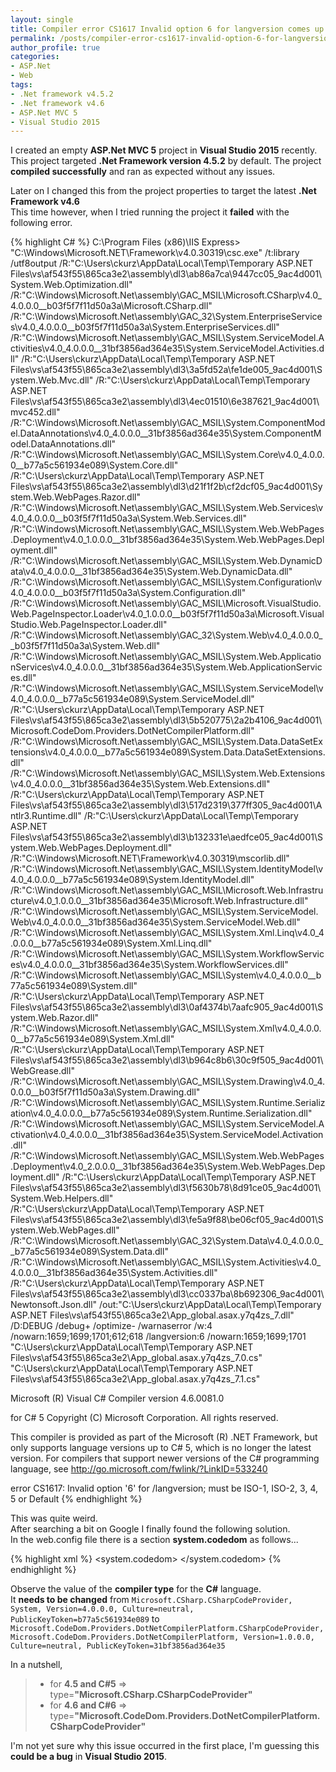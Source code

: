 ```yaml
---
layout: single
title: Compiler error CS1617 Invalid option 6 for langversion comes up in Visual Studio 2015 for .Net Framework 4.6
permalink: /posts/compiler-error-cs1617-invalid-option-6-for-langversion-comes-up-in-visual-studio-2015-for-net-framework-4-6/
author_profile: true
categories: 
- ASP.Net 
- Web
tags:
- .Net framework v4.5.2
- .Net framework v4.6
- ASP.Net MVC 5
- Visual Studio 2015
---
```


<p>I created an empty <strong>ASP.Net MVC 5</strong> project in <strong>Visual Studio 2015</strong> recently.<br />
This project targeted <strong>.Net Framework version 4.5.2</strong> by default. The project <strong>compiled successfully</strong> and ran as expected without any issues.</p>

<p>Later on I changed this from the project properties to target the latest <strong>.Net Framework v4.6</strong><br />
This time however, when I tried running the project it <strong>failed</strong> with the following error.</p>

{% highlight C# %}
C:\Program Files (x86)\IIS Express&gt; "C:\Windows\Microsoft.NET\Framework\v4.0.30319\csc.exe" /t:library /utf8output /R:"C:\Users\ckurz\AppData\Local\Temp\Temporary ASP.NET Files\vs\af543f55\865ca3e2\assembly\dl3\ab86a7ca\9447cc05_9ac4d001\System.Web.Optimization.dll" /R:"C:\Windows\Microsoft.Net\assembly\GAC_MSIL\Microsoft.CSharp\v4.0_4.0.0.0__b03f5f7f11d50a3a\Microsoft.CSharp.dll" /R:"C:\Windows\Microsoft.Net\assembly\GAC_32\System.EnterpriseServices\v4.0_4.0.0.0__b03f5f7f11d50a3a\System.EnterpriseServices.dll" /R:"C:\Windows\Microsoft.Net\assembly\GAC_MSIL\System.ServiceModel.Activities\v4.0_4.0.0.0__31bf3856ad364e35\System.ServiceModel.Activities.dll" /R:"C:\Users\ckurz\AppData\Local\Temp\Temporary ASP.NET Files\vs\af543f55\865ca3e2\assembly\dl3\3a5fd52a\fe1de005_9ac4d001\System.Web.Mvc.dll" /R:"C:\Users\ckurz\AppData\Local\Temp\Temporary ASP.NET Files\vs\af543f55\865ca3e2\assembly\dl3\4ec01510\6e387621_9ac4d001\mvc452.dll" /R:"C:\Windows\Microsoft.Net\assembly\GAC_MSIL\System.ComponentModel.DataAnnotations\v4.0_4.0.0.0__31bf3856ad364e35\System.ComponentModel.DataAnnotations.dll" /R:"C:\Windows\Microsoft.Net\assembly\GAC_MSIL\System.Core\v4.0_4.0.0.0__b77a5c561934e089\System.Core.dll" /R:"C:\Users\ckurz\AppData\Local\Temp\Temporary ASP.NET Files\vs\af543f55\865ca3e2\assembly\dl3\d21f1f2b\cf2dcf05_9ac4d001\System.Web.WebPages.Razor.dll" /R:"C:\Windows\Microsoft.Net\assembly\GAC_MSIL\System.Web.Services\v4.0_4.0.0.0__b03f5f7f11d50a3a\System.Web.Services.dll" /R:"C:\Windows\Microsoft.Net\assembly\GAC_MSIL\System.Web.WebPages.Deployment\v4.0_1.0.0.0__31bf3856ad364e35\System.Web.WebPages.Deployment.dll" /R:"C:\Windows\Microsoft.Net\assembly\GAC_MSIL\System.Web.DynamicData\v4.0_4.0.0.0__31bf3856ad364e35\System.Web.DynamicData.dll" /R:"C:\Windows\Microsoft.Net\assembly\GAC_MSIL\System.Configuration\v4.0_4.0.0.0__b03f5f7f11d50a3a\System.Configuration.dll" /R:"C:\Windows\Microsoft.Net\assembly\GAC_MSIL\Microsoft.VisualStudio.Web.PageInspector.Loader\v4.0_1.0.0.0__b03f5f7f11d50a3a\Microsoft.VisualStudio.Web.PageInspector.Loader.dll" /R:"C:\Windows\Microsoft.Net\assembly\GAC_32\System.Web\v4.0_4.0.0.0__b03f5f7f11d50a3a\System.Web.dll" /R:"C:\Windows\Microsoft.Net\assembly\GAC_MSIL\System.Web.ApplicationServices\v4.0_4.0.0.0__31bf3856ad364e35\System.Web.ApplicationServices.dll" /R:"C:\Windows\Microsoft.Net\assembly\GAC_MSIL\System.ServiceModel\v4.0_4.0.0.0__b77a5c561934e089\System.ServiceModel.dll" /R:"C:\Users\ckurz\AppData\Local\Temp\Temporary ASP.NET Files\vs\af543f55\865ca3e2\assembly\dl3\5b520775\2a2b4106_9ac4d001\Microsoft.CodeDom.Providers.DotNetCompilerPlatform.dll" /R:"C:\Windows\Microsoft.Net\assembly\GAC_MSIL\System.Data.DataSetExtensions\v4.0_4.0.0.0__b77a5c561934e089\System.Data.DataSetExtensions.dll" /R:"C:\Windows\Microsoft.Net\assembly\GAC_MSIL\System.Web.Extensions\v4.0_4.0.0.0__31bf3856ad364e35\System.Web.Extensions.dll" /R:"C:\Users\ckurz\AppData\Local\Temp\Temporary ASP.NET Files\vs\af543f55\865ca3e2\assembly\dl3\517d2319\377ff305_9ac4d001\Antlr3.Runtime.dll" /R:"C:\Users\ckurz\AppData\Local\Temp\Temporary ASP.NET Files\vs\af543f55\865ca3e2\assembly\dl3\b132331e\aedfce05_9ac4d001\System.Web.WebPages.Deployment.dll" /R:"C:\Windows\Microsoft.NET\Framework\v4.0.30319\mscorlib.dll" /R:"C:\Windows\Microsoft.Net\assembly\GAC_MSIL\System.IdentityModel\v4.0_4.0.0.0__b77a5c561934e089\System.IdentityModel.dll" /R:"C:\Windows\Microsoft.Net\assembly\GAC_MSIL\Microsoft.Web.Infrastructure\v4.0_1.0.0.0__31bf3856ad364e35\Microsoft.Web.Infrastructure.dll" /R:"C:\Windows\Microsoft.Net\assembly\GAC_MSIL\System.ServiceModel.Web\v4.0_4.0.0.0__31bf3856ad364e35\System.ServiceModel.Web.dll" /R:"C:\Windows\Microsoft.Net\assembly\GAC_MSIL\System.Xml.Linq\v4.0_4.0.0.0__b77a5c561934e089\System.Xml.Linq.dll" /R:"C:\Windows\Microsoft.Net\assembly\GAC_MSIL\System.WorkflowServices\v4.0_4.0.0.0__31bf3856ad364e35\System.WorkflowServices.dll" /R:"C:\Windows\Microsoft.Net\assembly\GAC_MSIL\System\v4.0_4.0.0.0__b77a5c561934e089\System.dll" /R:"C:\Users\ckurz\AppData\Local\Temp\Temporary ASP.NET Files\vs\af543f55\865ca3e2\assembly\dl3\0af4374b\7aafc905_9ac4d001\System.Web.Razor.dll" /R:"C:\Windows\Microsoft.Net\assembly\GAC_MSIL\System.Xml\v4.0_4.0.0.0__b77a5c561934e089\System.Xml.dll" /R:"C:\Users\ckurz\AppData\Local\Temp\Temporary ASP.NET Files\vs\af543f55\865ca3e2\assembly\dl3\b964c8b6\30c9f505_9ac4d001\WebGrease.dll" /R:"C:\Windows\Microsoft.Net\assembly\GAC_MSIL\System.Drawing\v4.0_4.0.0.0__b03f5f7f11d50a3a\System.Drawing.dll" /R:"C:\Windows\Microsoft.Net\assembly\GAC_MSIL\System.Runtime.Serialization\v4.0_4.0.0.0__b77a5c561934e089\System.Runtime.Serialization.dll" /R:"C:\Windows\Microsoft.Net\assembly\GAC_MSIL\System.ServiceModel.Activation\v4.0_4.0.0.0__31bf3856ad364e35\System.ServiceModel.Activation.dll" /R:"C:\Windows\Microsoft.Net\assembly\GAC_MSIL\System.Web.WebPages.Deployment\v4.0_2.0.0.0__31bf3856ad364e35\System.Web.WebPages.Deployment.dll" /R:"C:\Users\ckurz\AppData\Local\Temp\Temporary ASP.NET Files\vs\af543f55\865ca3e2\assembly\dl3\f5630b78\8d91ce05_9ac4d001\System.Web.Helpers.dll" /R:"C:\Users\ckurz\AppData\Local\Temp\Temporary ASP.NET Files\vs\af543f55\865ca3e2\assembly\dl3\fe5a9f88\be06cf05_9ac4d001\System.Web.WebPages.dll" /R:"C:\Windows\Microsoft.Net\assembly\GAC_32\System.Data\v4.0_4.0.0.0__b77a5c561934e089\System.Data.dll" /R:"C:\Windows\Microsoft.Net\assembly\GAC_MSIL\System.Activities\v4.0_4.0.0.0__31bf3856ad364e35\System.Activities.dll" /R:"C:\Users\ckurz\AppData\Local\Temp\Temporary ASP.NET Files\vs\af543f55\865ca3e2\assembly\dl3\cc0337ba\8b692306_9ac4d001\Newtonsoft.Json.dll" /out:"C:\Users\ckurz\AppData\Local\Temp\Temporary ASP.NET Files\vs\af543f55\865ca3e2\App_global.asax.y7q4zs_7.dll" /D:DEBUG /debug+ /optimize- /warnaserror /w:4 /nowarn:1659;1699;1701;612;618 /langversion:6 /nowarn:1659;1699;1701  "C:\Users\ckurz\AppData\Local\Temp\Temporary ASP.NET Files\vs\af543f55\865ca3e2\App_global.asax.y7q4zs_7.0.cs" "C:\Users\ckurz\AppData\Local\Temp\Temporary ASP.NET Files\vs\af543f55\865ca3e2\App_global.asax.y7q4zs_7.1.cs"


Microsoft (R) Visual C# Compiler version 4.6.0081.0

for C# 5
Copyright (C) Microsoft Corporation. All rights reserved.



This compiler is provided as part of the Microsoft (R) .NET Framework, but only supports language versions up to C# 5, which is no longer the latest version. For compilers that support newer versions of the C# programming language, see http://go.microsoft.com/fwlink/?LinkID=533240

error CS1617: Invalid option '6' for /langversion; must be ISO-1, ISO-2, 3, 4, 5 or Default
{% endhighlight %}

<p>This was quite weird.<br />
After searching a bit on Google I finally found the following solution.<br />
In the web.config file there is a section <strong>system.codedom</strong> as follows...</p>

{% highlight xml %}
<system.codedom>
    <compilers>
      <compiler language="c#;cs;csharp" extension=".cs" type="Microsoft.CSharp.CSharpCodeProvider, System, Version=4.0.0.0, Culture=neutral, PublicKeyToken=b77a5c561934e089">
        <providerOption name="CompilerVersion" value="v4.0" />
      </compiler>
      <compiler language="vb;vbs;visualbasic;vbscript" extension=".vb" type="Microsoft.CodeDom.Providers.DotNetCompilerPlatform.VBCodeProvider, Microsoft.CodeDom.Providers.DotNetCompilerPlatform, Version=1.0.0.0, Culture=neutral, PublicKeyToken=31bf3856ad364e35" warningLevel="4" compilerOptions="/langversion:14 /nowarn:41008 /define:_MYTYPE=\&amp;quot;Web\&amp;quot; /optionInfer+" />
    </compilers>
</system.codedom>
{% endhighlight %}

<p>Observe the value of the <strong>compiler type</strong> for the <strong>C#</strong> language.<br />
It <strong>needs to be changed</strong> from <code>Microsoft.CSharp.CSharpCodeProvider, System, Version=4.0.0.0, Culture=neutral, PublicKeyToken=b77a5c561934e089</code> to <code>Microsoft.CodeDom.Providers.DotNetCompilerPlatform.CSharpCodeProvider, Microsoft.CodeDom.Providers.DotNetCompilerPlatform, Version=1.0.0.0, Culture=neutral, PublicKeyToken=31bf3856ad364e35</code></p>

<p>In a nutshell,</p>

<blockquote>
  <ul>
  <li>for <strong>4&#46;5 and C#5</strong> => type=<strong>"Microsoft.CSharp.CSharpCodeProvider"</strong> </li>
  <li>for <strong>4&#46;6 and C#6</strong> => type=<strong>"Microsoft.CodeDom.Providers.DotNetCompilerPlatform.CSharpCodeProvider"</strong></li>
  </ul>
</blockquote>

<p>I'm not yet sure why this issue occurred in the first place, I'm guessing this <strong>could be a bug</strong> in <strong>Visual Studio 2015</strong>.</p>
